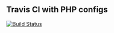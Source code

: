 ## Travis CI with PHP configs

[![Build Status](https://travis-ci.org/jaymecd/travis-php-test.svg?branch=master)](https://travis-ci.org/jaymecd/travis-php-test)
